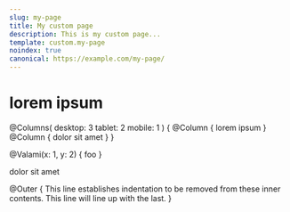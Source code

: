 ```yaml
---
slug: my-page
title: My custom page
description: This is my custom page... 
template: custom.my-page
noindex: true
canonical: https://example.com/my-page/
---
```



# lorem ipsum


@Columns(
    desktop: 3 
    tablet: 2
    mobile: 1
) {
  @Column {
      lorem ipsum
  }
  @Column {
      dolor sit amet
  }
}

@Valami(x: 1, y: 2) {
    foo
}

dolor sit amet

@Outer {
    This line establishes indentation to be removed from these inner contents.
    This line will line up with the last.
}
